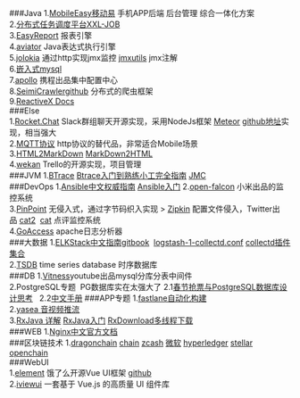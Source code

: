 ###Java
1.[MobileEasy移动易](https://github.com/sectong/mobileeasy) 手机APP后端 后台管理 综合一体化方案  
2.[分布式任务调度平台XXL-JOB](https://github.com/xuxueli/xxl-job)  
3.[EasyReport](https://github.com/xianrendzw/EasyReport) 报表引擎  
4.[aviator](https://github.com/killme2008/aviator) Java表达式执行引擎  
5.[jolokia](https://jolokia.org/) 通过http实现jmx监控 [jmxutils](https://github.com/martint/jmxutils) jmx注解  
6.[嵌入式mysql](https://git.oschina.net/eliyanfei/api_tools)  
7.[apollo](https://github.com/ctripcorp/apollo) 携程出品集中配置中心  
8.[SeimiCrawler](http://seimi.wanghaomiao.cn/)[github](https://github.com/zhegexiaohuozi/SeimiCrawler) 分布式的爬虫框架  
9.[ReactiveX Docs](https://github.com/mcxiaoke/RxDocs)  
###Else  
1.[Rocket.Chat](https://rocket.chat/) Slack群组聊天开源实现，采用NodeJs框架 [Meteor](http://zh.discovermeteor.com/) [github地址](https://github.com/DiscoverMeteor/DiscoverMeteor_zh)实现，相当强大  
2.[MQTT协议](https://mcxiaoke.gitbooks.io/) http协议的替代品，非常适合Mobile场景  
3.[HTML2MarkDown](https://github.com/breakdance/breakdance) [MarkDown2HTML](https://github.com/jonschlinkert/remarkable)  
4.[wekan](https://github.com/wekan/wekan) Trello的开源实现，项目管理  
###JVM
1.[BTrace](https://github.com/btraceio/btrace) [Btrace入门到熟练小工完全指南](http://calvin1978.blogcn.com/articles/btrace1.html)  [JMC]()  
###DevOps
1.[Ansible中文权威指南](http://www.ansible.com.cn/index.html) [Ansible入门](https://www.gitbook.com/book/ansible-book/ansible-first-book/details) 
2.[open-falcon](https://github.com/open-falcon/of-release) 小米出品的监控系统  
3.[PinPoint](https://github.com/naver/pinpoint) 无侵入式，通过字节码织入实现 > [Zipkin](http://zipkin.io/) 配置文件侵入，Twitter出品 [cat2](https://github.com/unidal/cat2)  [cat](https://github.com/dianping/cat) 点评监控系统  
4.[GoAccess](https://github.com/allinurl/goaccess) apache日志分析器  
###大数据 
1.[ELKStack中文指南](https://github.com/chenryn/ELKstack-guide-cn)[gitbook](https://www.gitbook.com/book/chenryn/elk-stack-guide-cn)
  [logstash-1-collectd.conf](https://gist.github.com/untergeek/ab85cb86a9bf39f1fc6d)  [collectd插件集合](http://collectd.org/documentation/manpages/collectd.conf.5.shtml)  
2.[TSDB](http://liubin.org/blog/2016/02/18/tsdb-intro/) time series database 时序数据库   
###DB
1.[Vitness](http://vitess.io/)youtube出品mysql分库分表中间件   
2.PostgreSQL专题  PG数据库实在太强大了
  2.1[春节抢票与PostgreSQL数据库设计思考](https://yq.aliyun.com/articles/66195)  
  2.2[中文手册](https://github.com/postgres-cn/pgdoc-cn)
###APP专题
1.[fastlane自动化构建](https://github.com/vincentchen/fastlane)  
2.[yasea 音视频推流](https://github.com/begeekmyfriend/yasea)  
3.[RxJava 详解](http://gank.io/post/560e15be2dca930e00da1083) [RxJava入门](https://asce1885.gitbooks.io/android-rd-senior-advanced/) [RxDownload多线程下载](https://github.com/vincentchen/RxDownload)   
###WEB
1.[Nginx中文官方文档](https://wizardforcel.gitbooks.io/nginx-doc/content/)  
###区块链技术
1.[dragonchain](https://github.com/dragonchain/dragonchain)  [chain](https://github.com/chain/chain)  [zcash](https://github.com/zcash/zcash)  [微软](https://github.com/Azure/azure-blockchain-projects)  [hyperledger](https://github.com/hyperledger/hyperledger)  [stellar](https://github.com/stellar/stellar-core)  [openchain](https://github.com/openchain/openchain)  
###WebUI  
1.[element](https://element.eleme.io/) 饿了么开源Vue UI框架 [github](https://github.com/ElemeFE/element)  
2.[iviewui](https://www.iviewui.com/) 一套基于 Vue.js 的高质量 UI 组件库  
